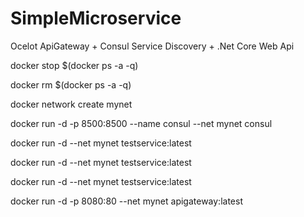 # SimpleMicroservice

Ocelot  ApiGateway + Consul Service Discovery + .Net Core Web Api

docker stop $(docker ps -a -q)

docker rm $(docker ps -a -q)

docker network create mynet

docker run -d -p 8500:8500 --name consul --net mynet consul

docker run -d --net mynet testservice:latest

docker run -d --net mynet testservice:latest

docker run -d --net mynet testservice:latest

docker run -d -p 8080:80 --net mynet apigateway:latest

